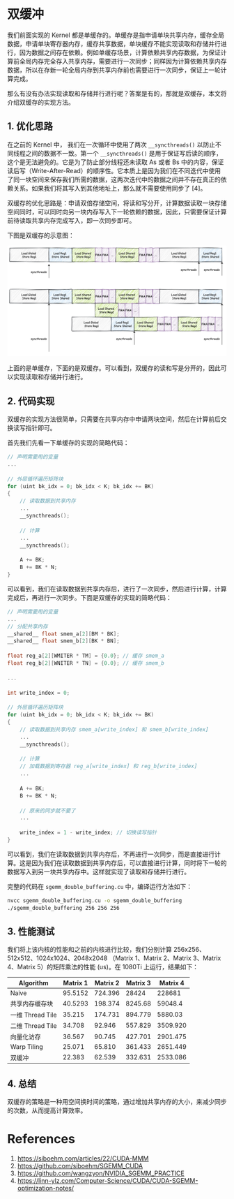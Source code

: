 # 双缓冲

我们前面实现的 Kernel 都是单缓存的。单缓存是指申请单块共享内存，缓存全局数据，申请单块寄存器内存，缓存共享数据，单块缓存不能实现读取和存储并行进行，因为数据之间存在依赖。例如单缓存场景，计算依赖共享内存数据，为保证计算前全局内存完全存入共享内存，需要进行一次同步；同样因为计算依赖共享内存数据，所以在存新一轮全局内存到共享内存前也需要进行一次同步，保证上一轮计算完成。

那么有没有办法实现读取和存储并行进行呢？答案是有的，那就是双缓存，本文将介绍双缓存的实现方法。

## 1. 优化思路

在之前的 Kernel 中， 我们在一次循环中使用了两次 `__syncthreads()` 以防止不同线程之间的数据不一致。第一个 `__syncthreads()` 是用于保证写后读的顺序，这个是无法避免的。它是为了防止部分线程还未读取 As 或者 Bs 中的内容，保证读后写（Write-After-Read）的顺序性。它本质上是因为我们在不同迭代中使用了同一块空间来保存我们所需的数据，这两次迭代中的数据之间并不存在真正的依赖关系。如果我们将其写入到其他地址上，那么就不需要使用同步了 [4]。

双缓存的优化思路是：申请双倍存储空间，将读和写分开，计算数据读取一块存储空间同时，可以同时向另一块内存写入下一轮依赖的数据，因此，只需要保证计算前待读取共享内存完成写入，即一次同步即可。

下图是双缓存的示意图：

![picture1](./images/double_buffer.jpg)

上面的是单缓存，下面的是双缓存。可以看到，双缓存的读和写是分开的，因此可以实现读取和存储并行进行。

## 2. 代码实现

双缓存的实现方法很简单，只需要在共享内存中申请两块空间，然后在计算前后交换读写指针即可。

首先我们先看一下单缓存的实现的简略代码：

```cpp
// 声明需要用的变量
...

// 外层循环遍历矩阵块
for (uint bk_idx = 0; bk_idx < K; bk_idx += BK)
{
    // 读取数据到共享内存
    ...
    __syncthreads();

    // 计算
    ...
    __syncthreads();

    A += BK;
    B += BK * N;
}
```

可以看到，我们在读取数据到共享内存后，进行了一次同步，然后进行计算，计算完成后，再进行一次同步。下面是双缓存的实现的简略代码：

```cpp
// 声明需要用的变量
...
// 分配共享内存
__shared__ float smem_a[2][BM * BK];
__shared__ float smem_b[2][BK * BN];

float reg_a[2][WMITER * TM] = {0.0}; // 缓存 smem_a
float reg_b[2][WNITER * TN] = {0.0}; // 缓存 smem_b

...

int write_index = 0;

// 外层循环遍历矩阵块
for (uint bk_idx = 0; bk_idx < K; bk_idx += BK)
{
    // 读取数据到共享内存 smem_a[write_index] 和 smem_b[write_index]
    ...
    __syncthreads();

    // 计算
    // 加载数据到寄存器 reg_a[write_index] 和 reg_b[write_index]
    ...

    A += BK;
    B += BK * N;

    // 原来的同步就不要了
    ...

    write_index = 1 - write_index; // 切换读写指针
}
```

可以看到，我们在读取数据到共享内存后，不再进行一次同步，而是直接进行计算。这是因为我们在读取数据到共享内存后，可以直接进行计算，同时将下一轮的数据写入到另一块共享内存中。这样就实现了读取和存储并行进行。

完整的代码在 `sgemm_double_buffering.cu` 中，编译运行方法如下：

```bash
nvcc sgemm_double_buffering.cu -o sgemm_double_buffering
./sgemm_double_buffering 256 256 256
```

## 3. 性能测试

我们将上该内核的性能和之前的内核进行比较，我们分别计算 256x256、512x512、1024x1024、2048x2048 （Matrix 1、Matrix 2、Matrix 3、Matrix 4、Matrix 5）的矩阵乘法的性能 (us)。在 1080Ti 上运行，结果如下：


| Algorithm | Matrix 1 | Matrix 2 | Matrix 3 | Matrix 4 |
| --------- | -------- | -------- | -------- | -------- |
| Naive     | 95.5152  | 724.396  | 28424    | 228681   |
| 共享内存缓存块    | 40.5293  | 198.374  | 8245.68  | 59048.4  |
| 一维 Thread Tile     | 35.215  | 174.731  | 894.779  | 5880.03  |
| 二维 Thread Tile     | 34.708  | 92.946  | 557.829  | 3509.920  |
| 向量化访存     | 36.567  | 90.745  | 427.701  | 2901.475  |
| Warp Tiling     | 25.071  | 65.810  | 361.433  | 2651.449  |
| 双缓冲     | 22.383  | 62.539  | 332.631  | 2533.086  |

## 4. 总结

双缓存的策略是一种用空间换时间的策略，通过增加共享内存的大小，来减少同步的次数，从而提高计算效率。


# References

1. https://siboehm.com/articles/22/CUDA-MMM
2. https://github.com/siboehm/SGEMM_CUDA
3. https://github.com/wangzyon/NVIDIA_SGEMM_PRACTICE
4. https://linn-ylz.com/Computer-Science/CUDA/CUDA-SGEMM-optimization-notes/
